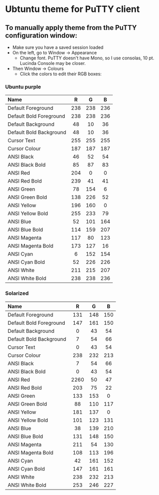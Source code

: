 # Ubtuntu theme for PuTTY client

## To manually apply theme from the PuTTY configuration window:
  - Make sure you have a saved session loaded
  - On the left, go to Window -> Appearance
    - Change font. PuTTY doesn't have Mono, so I use consolas, 10 pt. Lucinda Console may be closer.
  - Then Window -> Colours
    - Click the colors to edit their RGB boxes:

### Ubuntu purple

Name | R | G | B
:---- | :----: | :-----: | :-----:
Default Foreground| 238 | 238| 236
Default Bold Foreground | 238 | 238| 236
Default Background| 48 |  10|  36
Default Bold Background | 48 |  10|  36
Cursor Text| 255 | 255| 255
Cursor Colour| 187 | 187| 187
ANSI Black| 46 |  52|  54
ANSI Black Bold| 85 |  87|  83
ANSI Red| 204 |   0|   0
ANSI Red Bold| 239 |  41|  41
ANSI Green| 78 | 154|   6
ANSI Green Bold| 138 | 226|  52
ANSI Yellow| 196 | 160|   0
ANSI Yellow Bold| 255 | 233|  79
ANSI Blue| 52 | 101|164
ANSI Blue Bold| 114 | 159| 207
ANSI Magenta| 117 |  80| 123
ANSI Magenta Bold| 173 | 127|  16
ANSI Cyan| 6 | 152| 154
ANSI Cyan Bold| 52 | 226| 226
ANSI White| 211 | 215| 207
ANSI White Bold| 238 | 238| 236

### Solarized

Name | R | G | B
:---- | :----: | :-----: | :-----:
Default Foreground| 131 | 148| 150
Default Bold Foreground | 147 | 161| 150
Default Background| 0 |  43|  54
Default Bold Background | 7 |  54|  66
Cursor Text| 0 |  43|  54
Cursor Colour| 238 | 232| 213
ANSI Black| 7 |  54|  66
ANSI Black Bold| 0 |  43|  54
ANSI Red| 2260 |  50|  47
ANSI Red Bold| 203 |  75|  22
ANSI Green| 133 | 153|   0
ANSI Green Bold| 88 | 110| 117
ANSI Yellow| 181 | 137|   0
ANSI Yellow Bold| 101 | 123| 131
ANSI Blue| 38 | 139| 210
ANSI Blue Bold| 131 | 148| 150
ANSI Magenta| 211 |  54| 130
ANSI Magenta Bold| 108 | 113| 196
ANSI Cyan| 42 | 161| 152
ANSI Cyan Bold| 147 | 161| 161
ANSI White| 238 | 232| 213
ANSI White Bold| 253 | 246| 227
